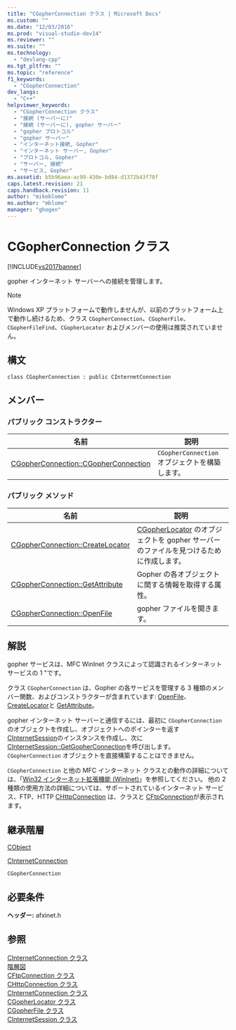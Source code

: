 ```yaml
---
title: "CGopherConnection クラス | Microsoft Docs"
ms.custom: ""
ms.date: "12/03/2016"
ms.prod: "visual-studio-dev14"
ms.reviewer: ""
ms.suite: ""
ms.technology: 
  - "devlang-cpp"
ms.tgt_pltfrm: ""
ms.topic: "reference"
f1_keywords: 
  - "CGopherConnection"
dev_langs: 
  - "C++"
helpviewer_keywords: 
  - "CGopherConnection クラス"
  - "接続 (サーバーに)"
  - "接続 (サーバーに), gopher サーバー"
  - "gopher プロトコル"
  - "gopher サーバー"
  - "インターネット接続, Gopher"
  - "インターネット サーバー, Gopher"
  - "プロトコル, Gopher"
  - "サーバー, 接続"
  - "サービス, Gopher"
ms.assetid: b5b96aea-ac99-430e-bd84-d1372b43f78f
caps.latest.revision: 21
caps.handback.revision: 11
author: "mikeblome"
ms.author: "mblome"
manager: "ghogen"
---
```

# CGopherConnection クラス
[!INCLUDE[vs2017banner](../../assembler/inline/includes/vs2017banner.md)]

gopher インターネット サーバーへの接続を管理します。  
  
> [!NOTE]
>  Windows XP プラットフォームで動作しませんが、以前のプラットフォーム上で動作し続けるため、クラス `CGopherConnection`、`CGopherFile`、`CGopherFileFind`、`CGopherLocator` およびメンバーの使用は推奨されていません。  
  
## 構文  
  
```  
class CGopherConnection : public CInternetConnection  
```  
  
## メンバー  
  
### パブリック コンストラクター  
  
|名前|説明|  
|--------|--------|  
|[CGopherConnection::CGopherConnection](../Topic/CGopherConnection::CGopherConnection.md)|`CGopherConnection` オブジェクトを構築します。|  
  
### パブリック メソッド  
  
|名前|説明|  
|--------|--------|  
|[CGopherConnection::CreateLocator](../Topic/CGopherConnection::CreateLocator.md)|[CGopherLocator](../Topic/CGopherLocator%20Class.md) のオブジェクトを gopher サーバーのファイルを見つけるために作成します。|  
|[CGopherConnection::GetAttribute](../Topic/CGopherConnection::GetAttribute.md)|Gopher の各オブジェクトに関する情報を取得する属性。|  
|[CGopherConnection::OpenFile](../Topic/CGopherConnection::OpenFile.md)|gopher ファイルを開きます。|  
  
## 解説  
 gopher サービスは、MFC WinInet クラスによって認識されるインターネット サービスの 1 "です。  
  
 クラス `CGopherConnection` は、Gopher の各サービスを管理する 3 種類のメンバー関数、およびコンストラクターが含まれています: [OpenFile](../Topic/CGopherConnection::OpenFile.md)、[CreateLocator](../Topic/CGopherConnection::CreateLocator.md)と [GetAttribute](../Topic/CGopherConnection::GetAttribute.md)。  
  
 gopher インターネット サーバーと通信するには、最初に `CGopherConnection` のオブジェクトを作成し、オブジェクトへのポインターを返す [CInternetSession](../Topic/CInternetSession%20Class.md)のインスタンスを作成し、次に [CInternetSession::GetGopherConnection](../Topic/CInternetSession::GetGopherConnection.md)を呼び出します。  `CGopherConnection` オブジェクトを直接構築することはできません。  
  
 `CGopherConnection` と他の MFC インターネット クラスとの動作の詳細については、「[Win32 インターネット拡張機能 \(WinInet\)](../../mfc/win32-internet-extensions-wininet.md)」を参照してください。  他の 2 種類の使用方法の詳細については、サポートされているインターネット サービス、FTP、HTTP [CHttpConnection](../../mfc/reference/chttpconnection-class.md) は、クラスと [CFtpConnection](../../mfc/reference/cftpconnection-class.md)が表示されます。  
  
## 継承階層  
 [CObject](../Topic/CObject%20Class.md)  
  
 [CInternetConnection](../Topic/CInternetConnection%20Class.md)  
  
 `CGopherConnection`  
  
## 必要条件  
 **ヘッダー:** afxinet.h  
  
## 参照  
 [CInternetConnection クラス](../Topic/CInternetConnection%20Class.md)   
 [階層図](../../mfc/hierarchy-chart.md)   
 [CFtpConnection クラス](../../mfc/reference/cftpconnection-class.md)   
 [CHttpConnection クラス](../../mfc/reference/chttpconnection-class.md)   
 [CInternetConnection クラス](../Topic/CInternetConnection%20Class.md)   
 [CGopherLocator クラス](../Topic/CGopherLocator%20Class.md)   
 [CGopherFile クラス](../../mfc/reference/cgopherfile-class.md)   
 [CInternetSession クラス](../Topic/CInternetSession%20Class.md)